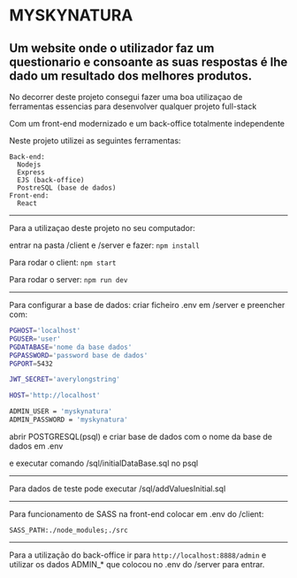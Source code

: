 # MYSKYNATURA 

## Um website onde o utilizador faz um questionario e consoante as suas respostas é lhe dado um resultado dos melhores produtos.

No decorrer deste projeto consegui fazer uma boa utilizaçao de ferramentas essencias para desenvolver qualquer projeto full-stack

Com um front-end modernizado e um back-office totalmente independente

Neste projeto utilizei as seguintes ferramentas:

```
Back-end:
  Nodejs
  Express
  EJS (back-office)
  PostreSQL (base de dados)
Front-end:
  React
```
__________________________________________________________

Para a utilizaçao deste projeto no seu computador:
 
 entrar na pasta /client e /server e fazer:
  ``
   npm install
   ``

Para rodar o client:
  ``
  npm start
  ``

Para rodar o server:
  ``
  npm run dev
  ``
__________________________________________

Para configurar a base de dados:
  criar ficheiro .env em /server e preencher com:
  
  ``` sh
  PGHOST='localhost'
  PGUSER='user'
  PGDATABASE='nome da base dados'
  PGPASSWORD='password base de dados'
  PGPORT=5432

  JWT_SECRET='averylongstring'

  HOST='http://localhost'

  ADMIN_USER = 'myskynatura'
  ADMIN_PASSWORD = 'myskynatura'
  ```

abrir POSTGRESQL(psql) e criar base de dados com o nome da base de dados em .env

e executar comando /sql/initialDataBase.sql no psql

____________________________________________________

Para dados de teste pode executar /sql/addValuesInitial.sql

_______________________________________________________

Para funcionamento de SASS na front-end colocar em .env do /client:

``
SASS_PATH:./node_modules;./src
``

________________________________________________________

Para a  utilização do back-office ir para ``http://localhost:8888/admin``
e utilizar os dados ADMIN_* que colocou no .env do /server para entrar. 
